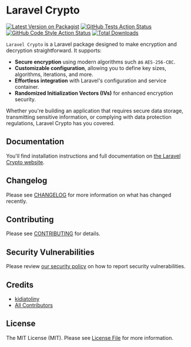# Laravel Crypto

[![Latest Version on Packagist](https://img.shields.io/packagist/v/akira/laravel-crypto.svg?style=flat-square)](https://packagist.org/packages/akira/laravel-crypto)
[![GitHub Tests Action Status](https://img.shields.io/github/actions/workflow/status/akira/laravel-crypto/run-tests.yml?branch=main&label=tests&style=flat-square)](https://github.com/akira/laravel-crypto/actions?query=workflow%3Arun-tests+branch%3Amain)
[![GitHub Code Style Action Status](https://img.shields.io/github/actions/workflow/status/akira/laravel-crypto/fix-php-code-style-issues.yml?branch=main&label=code%20style&style=flat-square)](https://github.com/akira/laravel-crypto/actions?query=workflow%3A"Fix+PHP+code+style+issues"+branch%3Amain)
[![Total Downloads](https://img.shields.io/packagist/dt/akira/laravel-crypto.svg?style=flat-square)](https://packagist.org/packages/akira/laravel-crypto)

`Laravel Crypto` is a Laravel package designed to make encryption and decryption straightforward. It supports:

- **Secure encryption** using modern algorithms such as `AES-256-CBC`.
- **Customizable configuration**, allowing you to define key sizes, algorithms, iterations, and more.
- **Effortless integration** with Laravel's configuration and service container.
- **Randomized Initialization Vectors (IVs)** for enhanced encryption security.

Whether you're building an application that requires secure data storage, transmitting sensitive information, or complying with data protection regulations, Laravel Crypto has you covered.

## Documentation

You'll find installation instructions and full documentation on [the Laravel Crypto website](https://laravel-crypto.akira-io.com).

## Changelog

Please see [CHANGELOG](CHANGELOG.md) for more information on what has changed recently.

## Contributing

Please see [CONTRIBUTING](CONTRIBUTING.md) for details.

## Security Vulnerabilities

Please review [our security policy](../../security/policy) on how to report security vulnerabilities.

## Credits

- [kidiatoliny](https://github.com/kidiatoliny)
- [All Contributors](../../contributors)

## License

The MIT License (MIT). Please see [License File](LICENSE.md) for more information.
